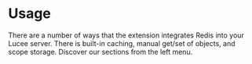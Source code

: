 # Usage

There are a number of ways that the extension integrates Redis into your Lucee server. There is built-in caching, manual get/set of objects, and scope storage.  Discover our sections from the left menu.
